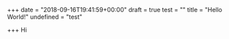 +++
date = "2018-09-16T19:41:59+00:00"
draft = true
test = ""
title = "Hello World!"
undefined = "test"

+++
Hi